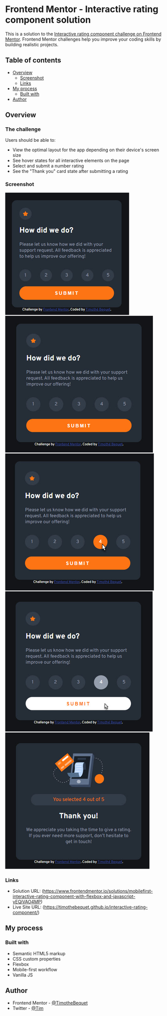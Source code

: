 # Frontend Mentor - Interactive rating component solution

This is a solution to the [Interactive rating component challenge on Frontend Mentor](https://www.frontendmentor.io/challenges/interactive-rating-component-koxpeBUmI). Frontend Mentor challenges help you improve your coding skills by building realistic projects. 

## Table of contents

- [Overview](#overview)
  - [Screenshot](#screenshot)
  - [Links](#links)
- [My process](#my-process)
  - [Built with](#built-with)
- [Author](#author)


## Overview

### The challenge

Users should be able to:

- View the optimal layout for the app depending on their device's screen size
- See hover states for all interactive elements on the page
- Select and submit a number rating
- See the "Thank you" card state after submitting a rating

### Screenshot

![](./overview/mobile-preview.jpg)
![](./overview/desktop-preview.jpg)
![](./overview/desktop-rate-hover.jpg)
![](./overview/desktop-submit-hover.jpg)
![](./overview/desktop-validate.jpg)


### Links

- Solution URL: (https://www.frontendmentor.io/solutions/mobilefirst-interactive-rating-component-with-flexbox-and-javascript-yEQiVAO4MP)
- Live Site URL: (https://timothebequet.github.io/interactive-rating-component/)

## My process

### Built with

- Semantic HTML5 markup
- CSS custom properties
- Flexbox
- Mobile-first workflow
- Vanilla JS

## Author

- Frontend Mentor - [@TimotheBequet](https://www.frontendmentor.io/profile/TimotheBequet)
- Twitter - [@Tim](https://twitter.com/watzefeuke)